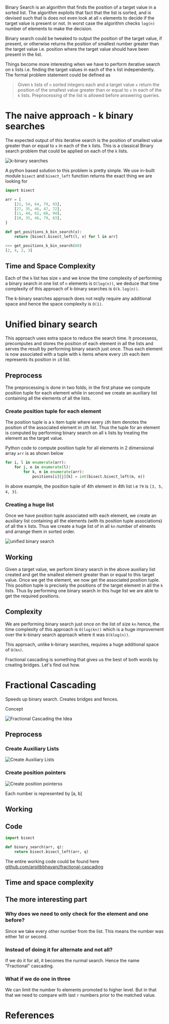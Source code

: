 Binary Search is an algorithm that finds the position of a target value in a sorted list. The algorithm exploits that fact that the list is sorted, and is devised such that is does not even look at all `n` elements to decide if the target value is present or not. In worst case the algorithm checks `log(n)` number of elements to make the decision.

Binary search could be tweaked to output the position of the target value, if present, or otherwise returns the position of smallest number greater than the target value i.e. position where the target value should have been present in the list.

Things become more interesting when we have to perform iterative search on `k` lists i.e. finding the target values in each of the `k` list independently. The formal problem statement could be defined as

> Given `k` lists of `n` sorted integers each and a target value `x` return the position of the smallest value greater than or equal to `x` in each of the `k` lists. Preprocessing of the list is allowed before answering queries.

# The naive approach - k binary searches
The expected output of this iterative search is the position of smallest value greater than or equal to `x` in each of the `k` lists. This is a classical Binary search problem that could be applied on each of the `k` lists.

![k-binary searches](https://user-images.githubusercontent.com/4745789/81492614-dbf21500-92b6-11ea-9f75-29eb3522186f.png)

A python based solution to this problem is pretty simple. We use in-built module `bisect` and `bisect_left` function returns the exact thing we are looking for

```py
import bisect

arr = [
    [21, 54, 64, 79, 93],
    [27, 35, 46, 47, 72],
    [11, 44, 62, 66, 94],
    [10, 35, 46, 79, 83],
]

def get_positions_k_bin_search(x): 
    return [bisect.bisect_left(l, x) for l in arr]

>>> get_positions_k_bin_search(60)
[2, 4, 2, 3]
```

## Time and Space Complexity
Each of the `k` list has size `n` and we know the time complexity of performing a binary search in one list of `n` elements is `O(log(n))`, we deduce that time complexity of this approach of k-binary searches is `O(k.log(n))`. 

The k-binary searches approach does not reqlly require any additional space and hence the space complexity is `O(1)`.

# Unified binary search
This approach uses extra space to reduce the search time. It processess, precomputes and stores the position of each element in all the lists and serves the result by performing binary search just once. Thus each element is now associated with a tuple with `k` items where every `i`th each item represents its position in `i`it list.

## Preprocess

The preprocessing is done in two folds; in the first phase we compute position tuple for each element while in second we create an auxiliary list containing all the elements of all the lists.

### Create position tuple for each element
The position tuple is a `k` item tuple where every `i`th item denotes the position of the associated element in `i`th list. Thus the tuple for an element is computed by performing binary search on all `k` lists by treating the element as the target value.

Python code to compute position tuple for all elements in 2 dimensional array `arr` is as shown below

```py
for i, l in enumerate(arr):
    for j, e in enumerate(l):
        for k, m in enumerate(arr):
            positions[i][j][k] = int(bisect.bisect_left(m, e))
```

In above example, the position tuple of 4th element in 4th list i.e `79` is `[3, 5, 4, 3]`.

### Creating a huge list
Once we have position tuple associated with each element, we create an auxiliary list containing all the elements (with its position tuple associations) of all the `k` lists. Thus we create a huge list of in all `kn` number of elments and arrange them in sorted order.

![unified binary search](https://user-images.githubusercontent.com/4745789/81492609-ca107200-92b6-11ea-8fdf-999852f4d9b1.png)

## Working
Given a target value, we perform binary search in the above auxiliary list created and get the smallest element greater than  or equal to this target value. Once we get the element, we now get the associated position tuple. This position tuple is precisely the positions of the target element in all the `k` lists. Thus by performing one binary search in this huge list we are able to get the required positions.

## Complexity
We are performing binary search just once on the list of size `kn` hence, the time complexity of this approach is `O(log(kn))` which is a huge improvement over the k-binary search approach where it was `O(klog(n))`.

This approach, unlike k-binary searches, requires a huge additional space of `O(kn)`.

Fractional cascading is something that gives us the best of both words by creating bridges. Let's find out how.

# Fractional Cascading

Speeds up binary search.
Creates bridges and fences.

Concept

![Fractional Cascading the Idea](https://user-images.githubusercontent.com/4745789/81495324-241c3200-92cd-11ea-9d7d-9c9b0911071b.png)

## Preprocess

### Create Auxiliary Lists

![Create Auxiliary Lists](https://user-images.githubusercontent.com/4745789/81494077-8112ea80-92c3-11ea-9416-bb2422334744.png)


### Create position pointers

![Create position pointerss](https://user-images.githubusercontent.com/4745789/81494709-92122a80-92c8-11ea-89c0-e180a735eb2d.png)

Each number is represented by [a, b]

## Working

## Code

```py
import bisect

def binary_search(arr, q):
    return bisect.bisect_left(arr, q)
```

The entire working code could be found here [github.com/arpitbbhayani/fractional-cascading](https://github.com/arpitbbhayani/fractional-cascading/blob/master/fractional-cascading.ipynb)

## Time and space complexity

## The more interesting part

### Why does we need to only check for the element and one before?
Since we take every other number from the list. This means the number was either 1st or second.

### Instead of doing it for alternate and not all?
If we do it for all, it becomes the nurmal search. Hence the name "Fractional" cascading.

### What if we do one in three
We can limit the number fo elements promoted to higher level. But in that that we need to compare with last `r` numbers prior to the matched value.

# References
